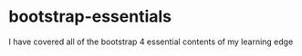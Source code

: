 # bootstrap-essentials
I have covered all of the bootstrap 4 essential contents of my learning edge
